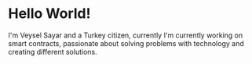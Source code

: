 # Hello World! 


I'm Veysel Sayar and a Turkey citizen, currently I'm currently working on smart contracts, passionate about solving problems with technology and creating different solutions.

